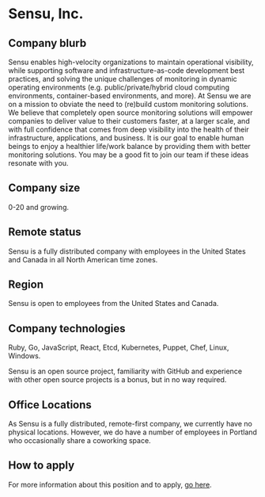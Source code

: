 # Sensu, Inc.

## Company blurb

Sensu enables high-velocity organizations to maintain operational visibility, while supporting software and infrastructure-as-code development best practices, and solving the unique challenges of monitoring in dynamic operating environments (e.g. public/private/hybrid cloud computing environments, container-based environments, and more). At Sensu we are on a mission to obviate the need to (re)build custom monitoring solutions. We believe that completely open source monitoring solutions will empower companies to deliver value to their customers faster, at a larger scale, and with full confidence that comes from deep visibility into the health of their infrastructure, applications, and business. It is our goal to enable human beings to enjoy a healthier life/work balance by providing them with better monitoring solutions. You may be a good fit to join our team if these ideas resonate with you.

## Company size

0-20 and growing.

## Remote status

Sensu is a fully distributed company with employees in the United States and Canada in all North American time zones.

## Region

Sensu is open to employees from the United States and Canada.

## Company technologies

Ruby, Go, JavaScript, React, Etcd, Kubernetes, Puppet, Chef, Linux, Windows.

Sensu is an open source project, familiarity with GitHub and experience with other open source projects is a bonus, but in no way required.

## Office Locations

As Sensu is a fully distributed, remote-first company, we currently have no physical locations. However, we do have a number of employees in Portland who occasionally share a coworking space.

## How to apply

For more information about this position and to apply, [go here](https://sensuapp.org/careers/software-engineer).